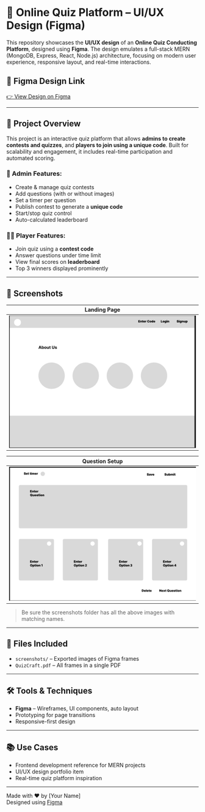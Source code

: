 # 🧠 Online Quiz Platform – UI/UX Design (Figma)

This repository showcases the **UI/UX design** of an **Online Quiz Conducting Platform**, designed using **Figma**. The design emulates a full-stack MERN (MongoDB, Express, React, Node.js) architecture, focusing on modern user experience, responsive layout, and real-time interactions.

## 🔗 Figma Design Link
[👉 View Design on Figma](https://www.figma.com/design/jJdcxkUbm5AtgyBcTWCdi5/MernStack?node-id=0-1&t=pPgSebDlx8ykZ2nL-1)

---

## 🧩 Project Overview

This project is an interactive quiz platform that allows **admins to create contests and quizzes**, and **players to join using a unique code**. Built for scalability and engagement, it includes real-time participation and automated scoring.

### 👤 Admin Features:
- Create & manage quiz contests
- Add questions (with or without images)
- Set a timer per question
- Publish contest to generate a **unique code**
- Start/stop quiz control
- Auto-calculated leaderboard

### 🙋‍♂️ Player Features:
- Join quiz using a **contest code**
- Answer questions under time limit
- View final scores on **leaderboard**
- Top 3 winners displayed prominently

---

## 📸 Screenshots

| Landing Page | 
|--------------|
| ![Landing](screenshots/landing.png) | 

| Question Setup | 
|--------------|
![Create Quiz](screenshots/create-quiz.png)  | ![Quiz](screenshots/live-quiz.png) | ![Leaderboard](screenshots/leaderboard.png) |

> Be sure the screenshots folder has all the above images with matching names.

---

## 📁 Files Included
- `screenshots/` – Exported images of Figma frames
- `QuizCraft.pdf` – All frames in a single PDF

---

## 🛠️ Tools & Techniques
- **Figma** – Wireframes, UI components, auto layout
- Prototyping for page transitions
- Responsive-first design

---

## 📚 Use Cases
- Frontend development reference for MERN projects
- UI/UX design portfolio item
- Real-time quiz platform inspiration

---

Made with ❤️ by [Your Name]  
Designed using [Figma](https://www.figma.com)
